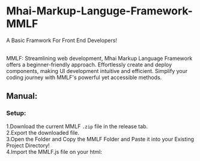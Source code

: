 # Mhai-Markup-Languge-Framework-MMLF


A Basic Framwork For Front End Developers!
<br><br>



MMLF: Streamlining web development, Mhai Markup Language Framework offers a beginner-friendly approach.
Effortlessly create and deploy components, making UI development intuitive and efficient. Simplify your coding journey with MMLF's powerful yet accessible methods.

## Manual:


### Setup: 
1.Download the current MMLF <code>.zip</code> file in the release tab.<br/>
2.Export the downloaded file.<br/>
3.Open the Folder and Copy the MMLF Folder and Paste it into your Existing Project Directory!<br/>
4.Import the MMLF.js file on your html: <code><script type="module" src="MMLF/build/v1.0/index.js"><script></code><br/>

Code and Enjoy!


### Documentation:

#### mmlf-render tag:

The <code><mmlf-render></code> Tag is used to Define the type of rendering method

this section is not yet done pls wait for the updates!!!
